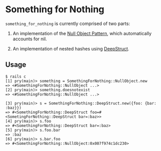 # Something for Nothing

`something_for_nothing` is currently comprised of two parts:

1. An implementation of the [Null Object Pattern](https://en.wikipedia.org/wiki/Null_Object_pattern), which automatically accounts for nil.

2. An implementation of nested hashes using [DeepStruct](http://andreapavoni.com/blog/2013/4/create-recursive-openstruct-from-a-ruby-hash).


## Usage

    $ rails c
    [1] pry(main)> something = SomethingForNothing::NullObject.new
    => <#SomethingForNothing::NullObject ...>
    [2] pry(main)> something.doesnotexist
    => <#SomethingForNothing::NullObject ...>

    [3] pry(main)> s = SomethingForNothing::DeepStruct.new({foo: {bar: :baz}})
    => #<SomethingForNothing::DeepStruct foo=#<SometingForNothing::DeepStruct bar=:baz>>
    [4] pry(main)> s.foo
    => #<SomethingForNothing::DeepStruct bar=:baz>
    [5] pry(main)> s.foo.bar
    => :baz
    [6] pry(main)> s.bar.foo
    => #<SomethingForNothing::NullObject:0x007f974c1dc230>
